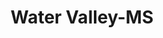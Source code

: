 ---
title: Water Valley-MS
slug: water-valley-ms
f_state:
- cms/state/mississippi.md
f_locations:
- cms/payday-loan/e-z-check-service-16414.md
- cms/payday-loan/rapid-cash-inc-25736.md
- cms/payday-loan/rapid-cash-inc-25737.md
- cms/payday-loan/water-valley-check-delay-28640.md
- cms/payday-loan/water-valley-check-delay-28641.md
updated-on: '2024-05-30T13:41:28.615Z'
created-on: '2024-05-30T13:41:28.615Z'
published-on: '2024-05-30T13:54:32.469Z'
f_city: Water Valley
layout: '[city].html'
tags: city
---